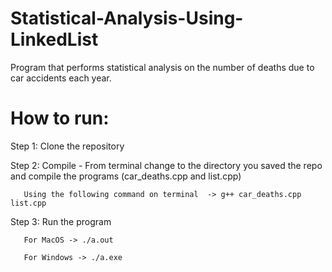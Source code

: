 # Statistical-Analysis-Using-LinkedList
Program that performs statistical analysis on the number of deaths due to car accidents each year.


# How to run:

Step 1: Clone the repository 


Step 2: Compile - From terminal change to the directory you saved the repo and compile the programs (car_deaths.cpp and list.cpp)

       Using the following command on terminal  -> g++ car_deaths.cpp list.cpp


Step 3: Run the program
      
       For MacOS -> ./a.out

       For Windows -> ./a.exe
